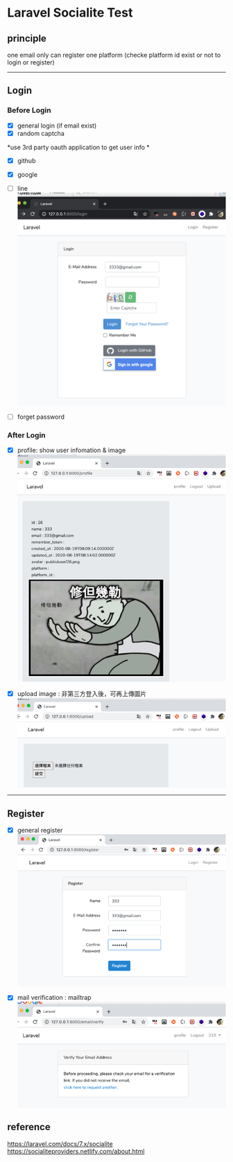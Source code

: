 # Laravel Socialite Test


## principle
one email only can register one platform (checke platform id exist or not to login or register)

------
## Login 


### Before Login 

- [x] general login (if email exist)
- [x] random captcha

*use  3rd party oauth application to get user info *
- [x] github
- [x] google 
- [ ] line
![image](https://github.com/kiddchantw/testSocialite/blob/master/public/loginPage.png?raw=true)

- [ ] forget password



### After Login 

- [x] profile: show user infomation & image
![image](https://github.com/kiddchantw/testSocialite/blob/master/public/profile.png?raw=true)

- [x] upload image :  非第三方登入後，可再上傳圖片
![image](https://github.com/kiddchantw/testSocialite/blob/master/public/upload.png?raw=true)

---

## Register
- [x] general register
![image](https://github.com/kiddchantw/testSocialite/blob/master/public/register.png?raw=true)

- [x] mail verification : mailtrap
![image](https://github.com/kiddchantw/testSocialite/blob/master/public/verify.png?raw=true)




## reference
https://laravel.com/docs/7.x/socialite
https://socialiteproviders.netlify.com/about.html





